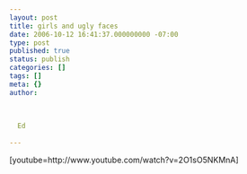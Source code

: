 ```yaml
---
layout: post
title: girls and ugly faces
date: 2006-10-12 16:41:37.000000000 -07:00
type: post
published: true
status: publish
categories: []
tags: []
meta: {}
author:
  
  
  
  Ed
  
---
```

<p>[youtube=http://www.youtube.com/watch?v=2O1sO5NKMnA]</p>
